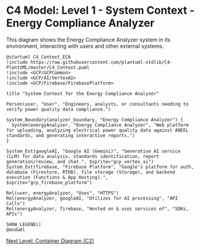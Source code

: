 # C4 Model: Level 1 - System Context - Energy Compliance Analyzer

This diagram shows the Energy Compliance Analyzer system in its environment, interacting with users and other external systems.

```plantuml
@startuml C4_Context_ECA
!include https://raw.githubusercontent.com/plantuml-stdlib/C4-PlantUML/master/C4_Context.puml
!include <GCP/GCPCommon>
!include <GCP/AI/VertexAI>
!include <GCP/Firebase/FirebasePlatform>

title "System Context for the Energy Compliance Analyzer"

Person(user, "User", "Engineers, analysts, or consultants needing to verify power quality data compliance.")

System_Boundary(analyzer_boundary, "Energy Compliance Analyzer") {
  System(energyAnalyzer, "Energy Compliance Analyzer", "Web platform for uploading, analyzing electrical power quality data against ANEEL standards, and generating interactive reports.")
}

System_Ext(googleAI, "Google AI (Gemini)", "Generative AI service (LLM) for data analysis, standards identification, report generation/review, and chat.", $sprite="gcp_vertex_ai")
System_Ext(firebase, "Firebase Platform", "Google's platform for auth, database (Firestore, RTDB), file storage (Storage), and backend execution (Functions & App Hosting).", $sprite="gcp_firebase_platform")

Rel(user, energyAnalyzer, "Uses", "HTTPS")
Rel(energyAnalyzer, googleAI, "Utilizes for AI processing", "API Calls")
Rel(energyAnalyzer, firebase, "Hosted on & uses services of", "SDKs, APIs")

SHOW_LEGEND()
@enduml
```

[Next Level: Container Diagram (C2)](./c2-containers/index.md)
